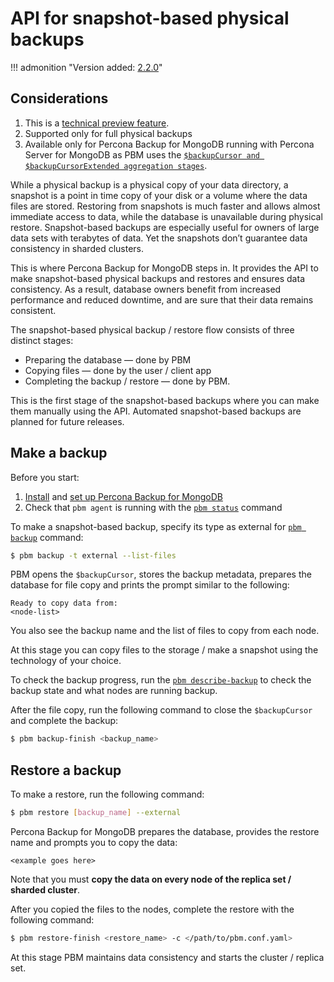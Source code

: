 # API for snapshot-based physical backups

!!! admonition "Version added: [2.2.0](../release-notes/2.2.0.md)"

## Considerations 

1. This is a [technical preview feature](../reference/glossary.md#technical-preview-feature).
2. Supported only for full physical backups
3. Available only for Percona Backup for MongoDB running with Percona Server for MongoDB as PBM uses the [`$backupCursor and $backupCursorExtended aggregation stages`](https://docs.percona.com/percona-server-for-mongodb/6.0/backup-cursor.html). 

While a physical backup is a physical copy of your data directory, a snapshot is a point in time copy of your disk or a volume where the data files are stored. Restoring from snapshots is much faster and allows almost immediate access to data, while the database is unavailable during physical restore. Snapshot-based backups are especially useful for owners of large data sets with terabytes of data. Yet the snapshots don’t guarantee data consistency in sharded clusters.

This is where Percona Backup for MongoDB steps in. It provides the API to make snapshot-based physical backups and restores and ensures data consistency. As a result, database owners benefit from increased performance and reduced downtime, and are sure that their data remains consistent.

The snapshot-based physical backup / restore flow consists of three distinct stages:

* Preparing the database — done by PBM
* Copying files — done by the user / client app
* Completing the backup / restore — done by PBM. 

This is the first stage of the snapshot-based backups where you can make them manually using the API. Automated snapshot-based backups are planned for future releases.

## Make a backup

Before you start:

1. [Install](../installation.md) and [set up Percona Backup for MongoDB](../install/initial-setup.md)
2. Check that `pbm agent` is running with the [`pbm status`](../reference/pbm-commands.md#pbm-status) command

To make a snapshot-based backup, specify its type as external for [`pbm backup`](../reference/pbm-commands.md#pbm-backup) command:

```{.bash data-prompt="$"}
$ pbm backup -t external --list-files
```

PBM opens the `$backupCursor`, stores the backup metadata, prepares the database for file copy and prints the prompt similar to the following:

```{.text .no-copy}
Ready to copy data from:
<node-list>
```

You also see the backup name and the list of files to copy from each node. 

At this stage you can copy files to the storage / make a snapshot using the technology of your choice.

To check the backup progress, run the [`pbm describe-backup`](../reference/pbm-commands.md#pbm-describe-backup) to check the backup state and what nodes are running backup.

After the file copy, run the following command to close the `$backupCursor` and complete the backup: 

```{.bash data-prompt="$"}
$ pbm backup-finish <backup_name>
```

## Restore a backup

To make a restore, run the following command:

```{.bash data-prompt="$"}
$ pbm restore [backup_name] --external 
```

Percona Backup for MongoDB prepares the database, provides the restore name and prompts you to copy the data:

```{.text .no-copy}
<example goes here>
``` 

Note that you must **copy the data on every node of the replica set / sharded cluster**. 

After you copied the files to the nodes, complete the restore with the following command:

```{.bash data-prompt="$"}
$ pbm restore-finish <restore_name> -c </path/to/pbm.conf.yaml>
```

At this stage PBM maintains data consistency and starts the cluster / replica set.

